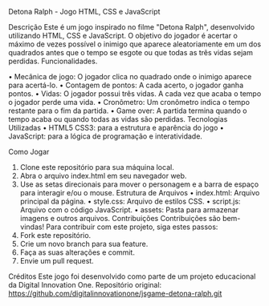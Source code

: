 Detona Ralph - Jogo HTML, CSS e JavaScript

Descrição
Este é um jogo inspirado no filme "Detona Ralph", desenvolvido utilizando HTML, CSS e JavaScript. O objetivo do jogador é acertar o máximo de vezes possível o inimigo que aparece aleatoriamente em um dos quadrados antes que o tempo se esgote ou que todas as três vidas sejam perdidas.
Funcionalidades.

•	Mecânica de jogo: O jogador clica no quadrado onde o inimigo aparece para acertá-lo.
•	Contagem de pontos: A cada acerto, o jogador ganha pontos.
•	Vidas: O jogador possui três vidas. A cada vez que acaba o tempo o jogador perde uma vida.
•	Cronômetro: Um cronômetro indica o tempo restante para o fim da partida.
•	Game over: A partida termina quando o tempo acaba ou quando todas as vidas são perdidas.
Tecnologias Utilizadas
•	HTML5 CSS3: para a estrutura e aparência do jogo 
•	JavaScript: para a lógica de programação e interatividade.

Como Jogar
1.	Clone este repositório para sua máquina local.
2.	Abra o arquivo index.html em seu navegador web.
3.	Use as setas direcionais para mover o personagem e a barra de espaço para interagir e/ou o mouse.
Estrutura de Arquivos
•	index.html: Arquivo principal da página.
•	style.css: Arquivo de estilos CSS.
•	script.js: Arquivo com o código JavaScript.
•	assets: Pasta para armazenar imagens e outros arquivos.
Contribuições
Contribuições são bem-vindas! Para contribuir com este projeto, siga estes passos:
1.	Fork este repositório.
2.	Crie um novo branch para sua feature.
3.	Faça as suas alterações e commit.
4.	Envie um pull request.

Créditos
Este jogo foi desenvolvido como parte de um projeto educacional da Digital Innovation One. 
Repositório original: https://github.com/digitalinnovationone/jsgame-detona-ralph.git
